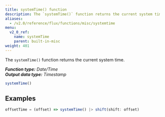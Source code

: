 ```yaml
---
title: systemTime() function
description: The `systemTime()` function returns the current system time.
aliases:
  - /v2.0/reference/flux/functions/misc/systemtime
menu:
  v2_0_ref:
    name: systemTime
    parent: built-in-misc
weight: 401
---
```


The `systemTime()` function returns the current system time.

_**Function type:** Date/Time_  
_**Output data type:** Timestamp_

```js
systemTime()
```

## Examples
```js
offsetTime = (offset) => systemTime() |> shift(shift: offset)
```
